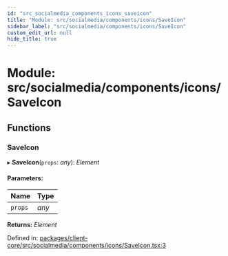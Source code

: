 ```yaml
---
id: "src_socialmedia_components_icons_saveicon"
title: "Module: src/socialmedia/components/icons/SaveIcon"
sidebar_label: "src/socialmedia/components/icons/SaveIcon"
custom_edit_url: null
hide_title: true
---
```


# Module: src/socialmedia/components/icons/SaveIcon

## Functions

### SaveIcon

▸ **SaveIcon**(`props`: *any*): *Element*

#### Parameters:

Name | Type |
:------ | :------ |
`props` | *any* |

**Returns:** *Element*

Defined in: [packages/client-core/src/socialmedia/components/icons/SaveIcon.tsx:3](https://github.com/xr3ngine/xr3ngine/blob/a16a45d7e/packages/client-core/src/socialmedia/components/icons/SaveIcon.tsx#L3)
